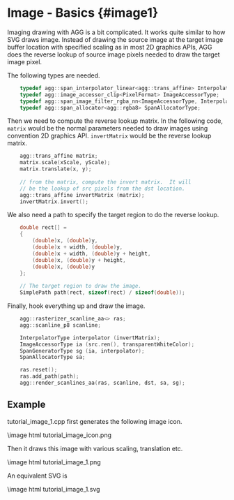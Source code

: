 Image - Basics {#image1}
========================

Imaging drawing with AGG is a bit complicated.  It works quite similar
to how SVG draws image.  Instead of drawing the source image at the target
image buffer location with specified scaling as in most 2D graphics APIs,
AGG does the reverse lookup of source image pixels needed to draw the
target image pixel.

The following types are needed.

```cpp
	typedef agg::span_interpolator_linear<agg::trans_affine> InterpolatorType;
	typedef agg::image_accessor_clip<PixelFormat> ImageAccessorType;
	typedef agg::span_image_filter_rgba_nn<ImageAccessorType, InterpolatorType> SpanGeneratorType;
	typedef agg::span_allocator<agg::rgba8> SpanAllocatorType;
```

Then we need to compute the reverse lookup matrix.  In the following code,
`matrix` would be the normal parameters needed to draw images using convention
2D graphics API.  `invertMatrix` would be the reverse lookup matrix.

```cpp
	agg::trans_affine matrix;
	matrix.scale(xScale, yScale);
	matrix.translate(x, y);
	
	// from the matrix, compute the invert matrix.  It will
	// be the lookup of src pixels from the dst location.
	agg::trans_affine invertMatrix (matrix);
	invertMatrix.invert();
```

We also need a path to specify the target region to do the reverse lookup.

```cpp
	double rect[] =
	{
	    (double)x, (double)y,
	    (double)x + width, (double)y,
	    (double)x + width, (double)y + height,
	    (double)x, (double)y + height,
	    (double)x, (double)y
	};
	
	// The target region to draw the image.
	SimplePath path(rect, sizeof(rect) / sizeof(double));
```

Finally, hook everything up and draw the image.

```cpp
	agg::rasterizer_scanline_aa<> ras;
	agg::scanline_p8 scanline;

	InterpolatorType interpolator (invertMatrix);
	ImageAccessorType ia (src.ren(), transparentWhiteColor);
	SpanGeneratorType sg (ia, interpolator);
	SpanAllocatorType sa;

	ras.reset();
	ras.add_path(path);
	agg::render_scanlines_aa(ras, scanline, dst, sa, sg);
```

Example
-------

tutorial_image_1.cpp first generates the following image icon.

\image html tutorial_image_icon.png

Then it draws this image with various scaling, translation etc.

\image html tutorial_image_1.png

An equivalent SVG is

\image html tutorial_image_1.svg
